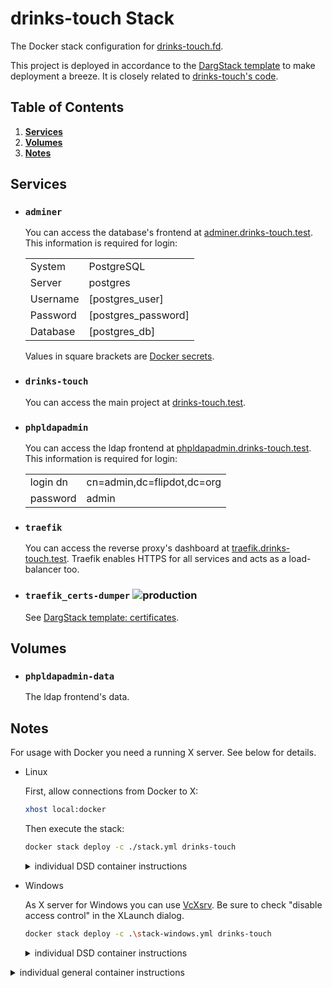 # drinks-touch Stack

The Docker stack configuration for [drinks-touch.fd](http://drinks-touch.fd/).

This project is deployed in accordance to the [DargStack template](https://github.com/Dargmuesli/dargstack-template/) to make deployment a breeze. It is closely related to [drinks-touch's code](https://github.com/flipdot/drinks-touch/).

## Table of Contents
1. **[Services](#services)**
1. **[Volumes](#volumes)**
1. **[Notes](#volumes)**

## Services
- ### `adminer`

  You can access the database's frontend at [adminer.drinks-touch.test](http://adminer.drinks-touch.test/).
  This information is required for login:

  |          |                     |
  | -------- | ------------------- |
  | System   | PostgreSQL          |
  | Server   | postgres            |
  | Username | [postgres_user]     |
  | Password | [postgres_password] |
  | Database | [postgres_db]       |

  Values in square brackets are [Docker secrets](https://docs.docker.com/engine/swarm/secrets/).

- ### `drinks-touch`

  You can access the main project at [drinks-touch.test](http://drinks-touch.test/).

- ### `phpldapadmin`

  You can access the ldap frontend at [phpldapadmin.drinks-touch.test](http://phpldapadmin.drinks-touch.test/).
  This information is required for login:

  |          |                            |
  | -------- | -------------------------- |
  | login dn | cn=admin,dc=flipdot,dc=org |
  | password | admin                      |

- ### `traefik`

  You can access the reverse proxy's dashboard at [traefik.drinks-touch.test](https://traefik.drinks-touch.test/).
  Traefik enables HTTPS for all services and acts as a load-balancer too.

- ### `traefik_certs-dumper` ![production](https://img.shields.io/badge/-production-informational.svg?style=flat-square)

  See [DargStack template: certificates](https://github.com/Dargmuesli/dargstack-template/#certificates).

## Volumes
- ### `phpldapadmin-data`
  The ldap frontend's data.

## Notes
For usage with Docker you need a running X server. See below for details.

- Linux

  First, allow connections from Docker to X:
  ```bash
  xhost local:docker
  ```
  Then execute the stack:
  ```bash
  docker stack deploy -c ./stack.yml drinks-touch
  ```

  <details>
    <summary>individual DSD container instructions</summary>

    ```bash
    docker run --name dsd_drinks-touch -d -v ${PWD}/drinks_touch/config.py:/app/config.py -v /tmp/.X11-unix:/tmp/.X11-unix -e DISPLAY=unix${DISPLAY} flipdot/drinks-touch
    ```
  </details>

- Windows

  As X server for Windows you can use [VcXsrv](https://sourceforge.net/projects/vcxsrv/). Be sure to check "disable access control" in the XLaunch dialog.

  ```bash
  docker stack deploy -c .\stack-windows.yml drinks-touch
  ```

  <details>
    <summary>individual DSD container instructions</summary>

    ```powershell
    docker run --name dsd_drinks-touch -d -v ./drinks_touch/config.py:/app/config.py -e DISPLAY=${env:DISPLAY} flipdot/drinks-touch
    ```
  </details>


<details>
  <summary>individual general container instructions</summary>

  ```bash
  # PostgreSQL
  docker run --name dsd_postgres -d -p 5432:5432 -v dsd_postgres-data:/var/lib/postgresql/data -e POSTGRES_PASSWORD=postgres -e POSTGRES_DB=drinks postgres

  # Adminer
  docker run --name dsd_adminer -d -p 8080:8080 --link dsd_postgres:db adminer
  ```


  ```bash
  # OpenLDAP
  docker run --name dsd_ldap -d -p 389:389 -e LDAP_DOMAIN="flipdot.org" osixia/openldap

  # phpLDAPadmin
  docker run --name dsd_phpldapadmin -d -p 6443:443 -v dsd_phpldapadmin-data:/var/www/phpldapadmin --link dsd_ldap:ldap -e PHPLDAPADMIN_LDAP_HOSTS=ldap osixia/phpldapadmin
  ```
</details>
